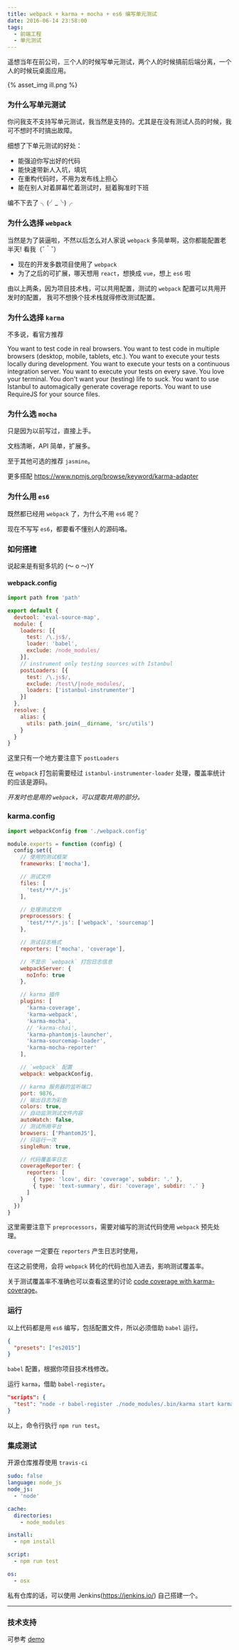```yaml
---
title: webpack + karma + mocha + es6 编写单元测试
date: 2016-06-14 23:58:00
tags:
  - 前端工程
  - 单元测试
---
```


遥想当年在前公司，三个人的时候写单元测试，两个人的时候搞前后端分离，一个人的时候玩桌面应用。

<!-- more -->


{% asset_img ill.png %}

### 为什么写单元测试

你问我支不支持写单元测试，我当然是支持的。尤其是在没有测试人员的时候，我可不想时不时搞出故障。

细想了下单元测试的好处：

> 
* 能强迫你写出好的代码
* 能快速带新人入坑，填坑
* 在重构代码时，不用为发布线上担心
* 能在别人对着屏幕忙着测试时，挺着胸准时下班

编不下去了 ╮(╯_╰)╭ 

### 为什么选择 `webpack`

当然是为了装逼啦，不然以后怎么对人家说 `webpack` 多简单啊，这你都能配置老半天! 看我（ˇ＾ˇ）

> 
* 现在的开发多数项目使用了 `webpack`
* 为了之后的可扩展，哪天想用 `react`，想换成 `vue`，想上 `es6` 啦

由以上两条，因为项目技术栈，可以共用配置，测试的 `webpack` 配置可以共用开发时的配置，
我可不想换个技术栈就得修改测试配置。

### 为什么选择 `karma`

不多说，看官方推荐

> 
You want to test code in real browsers.
You want to test code in multiple browsers (desktop, mobile, tablets, etc.).
You want to execute your tests locally during development.
You want to execute your tests on a continuous integration server.
You want to execute your tests on every save.
You love your terminal.
You don't want your (testing) life to suck.
You want to use Istanbul to automagically generate coverage reports.
You want to use RequireJS for your source files.

### 为什么选 `mocha`

只是因为以前写过，直接上手。

文档清晰，API 简单，扩展多。

至于其他可选的推荐 `jasmine`。

更多搭配 https://www.npmjs.org/browse/keyword/karma-adapter

### 为什么用 `es6`

既然都已经用 `webpack` 了，为什么不用 `es6` 呢？

现在不写写 `es6`，都要看不懂别人的源码咯。

### 如何搭建

说起来是有挺多坑的 (～ o ～)Y

#### webpack.config

```js 
import path from 'path'

export default {
  devtool: 'eval-source-map',
  module: {
    loaders: [{
      test: /\.js$/,
      loader: 'babel',
      exclude: /node_modules/
    }],
    // instrument only testing sources with Istanbul
    postLoaders: [{
      test: /\.js$/,
      exclude: /test\/|node_modules/,
      loaders: ['istanbul-instrumenter']
    }]
  },
  resolve: {
    alias: {
      utils: path.join(__dirname, 'src/utils')
    }
  }
}
```

这里只有一个地方要注意下 `postLoaders`

在 `webpack` 打包前需要经过 `istanbul-instrumenter-loader` 处理，覆盖率统计的应该是源码。

*开发时也是用的 `webpack`，可以提取共用的部分。*

### karma.config

```js 
import webpackConfig from './webpack.config'

module.exports = function (config) {
  config.set({
    // 使用的测试框架
    frameworks: ['mocha'],

    // 测试文件
    files: [
      'test/**/*.js'
    ],

    // 处理测试文件
    preprocessors: {
      'test/**/*.js': ['webpack', 'sourcemap']
    },

    // 测试日志格式
    reporters: ['mocha', 'coverage'],

    // 不显示 `webpack` 打包日志信息
    webpackServer: {
      noInfo: true
    },

    // karma 插件
    plugins: [
      'karma-coverage',
      'karma-webpack',
      'karma-mocha',
      // 'karma-chai',
      'karma-phantomjs-launcher',
      'karma-sourcemap-loader',
      'karma-mocha-reporter'
    ],

    // `webpack` 配置
    webpack: webpackConfig,

    // karma 服务器的监听端口
    port: 9876,
    // 输出日志为彩色
    colors: true,
    // 自动监测测试文件内容
    autoWatch: false,
    // 测试所用平台
    browsers: ['PhantomJS'],
    // 只运行一次
    singleRun: true,

    // 代码覆盖率日志
    coverageReporter: {
      reporters: [
        { type: 'lcov', dir: 'coverage', subdir: '.' },
        { type: 'text-summary', dir: 'coverage', subdir: '.' }
      ]
    }
  })
}

```

这里需要注意下 `preprocessors`，需要对编写的测试代码使用 `webpack` 预先处理。

`coverage` 一定要在 `reporters` 产生日志时使用，

在这之前使用，会将 `webpack` 转化的代码也加入进去，影响测试覆盖率。

关于测试覆盖率不准确也可以查看这里的讨论 [code coverage with karma-coverage](https://github.com/webpack/karma-webpack/issues/21)。

### 运行

以上代码都是用 `es6` 编写，包括配置文件，所以必须借助 `babel` 运行。

```json .babelrc
{
  "presets": ["es2015"]
}
```

`babel` 配置，根据你项目技术栈修改。

运行 `karma`，借助 `babel-register`。


```json package.json
"scripts": {
  "test": "node -r babel-register ./node_modules/.bin/karma start karma.config.js"
}
```

以上，命令行执行 `npm run test`。

### 集成测试

开源仓库推荐使用 `travis-ci`

```yml .travis.yml
sudo: false
language: node_js
node_js:
  - 'node'

cache:
  directories:
    - node_modules

install:
  - npm install

script:
  - npm run test

os:
  - osx
```

私有仓库的话，可以使用 Jenkins(https://jenkins.io/) 自己搭建一个。

---

### 技术支持

可参考 [demo](https://github.com/xwartz/webpack-karma-mocha)

